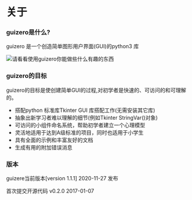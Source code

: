# 关于

### guizero是什么?

guizero 是一个创造简单图形用户界面(GUI)的python3 库

![请看看使用guizero你能做些什么有趣的东西](https://image.csmicrobit.club/guizero/00_00.jpg)

### guizero的目标

guizero的目标是使创建简单GUI的过程,对初学者是快速的、可访问的和可理解的。

* 搭配python 标准库Tkinter GUI 库搭配工作(无需安装其它库)
* 抽象出新学习者难以理解的细节(例如Tkinter StringVar()对象)
* 可访问的小组件命名系统，帮助初学者建立一个心理模型
* 灵活地适用于达到A级标准的项目，同时也适用于小学生
* 具有全面的示例和丰富友好的文档
* 生成有用的附加错误消息

### 版本

guizere当前版本[version 1.1.1] 2020-11-27 发布

首次提交开源代码 v0.2.0 2017-01-07
